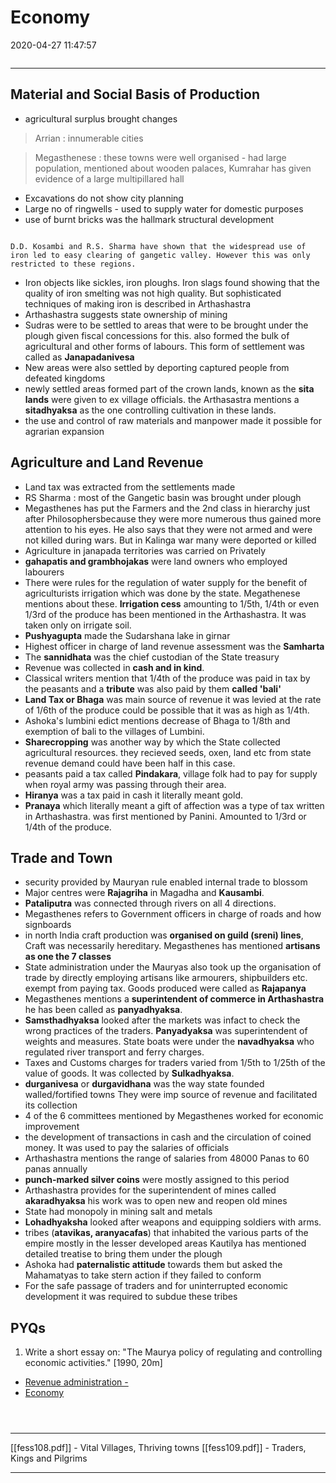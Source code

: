 # Economy

2020-04-27 11:47:57

```toc
```

---

## Material and Social Basis of Production

- agricultural surplus brought changes

> Arrian : innumerable cities

> Megasthenese : these towns were well organised - had large population, mentioned about wooden palaces, Kumrahar has given evidence of a large multipillared hall

- Excavations do not show city planning
- Large no of ringwells - used to supply water for domestic purposes
- use of burnt bricks was the hallmark structural development

```ad-Views

D.D. Kosambi and R.S. Sharma have shown that the widespread use of iron led to easy clearing of gangetic valley. However this was only restricted to these regions.

```

- Iron objects like sickles, iron ploughs. Iron slags found showing that the quality of iron smelting was not high quality. But sophisticated techniques of making iron is described in Arthashastra
- Arthashastra suggests state ownership of mining
- Sudras were to be settled to areas that were to be brought under the plough given fiscal concessions for this. also formed the bulk of agricultural and other forms of labours. This form of settlement was called as **Janapadanivesa**
- New areas were also settled by deporting captured people from defeated kingdoms
- newly settled areas formed part of the crown lands, known as the **sita lands** were given to ex village officials. the Arthasastra mentions a **sitadhyaksa** as the one controlling cultivation in these lands.
- the use and control of raw materials and manpower made it possible for agrarian expansion

## Agriculture and Land Revenue

- Land tax was extracted from the settlements made
- RS Sharma : most of the Gangetic basin was brought under plough
- Megasthenes has put the Farmers and the 2nd class in hierarchy just after Philosophersbecause they were more numerous thus gained more attention to his eyes. He also says that they were not armed and were not killed during wars. But in Kalinga war many were deported or killed
- Agriculture in janapada territories was carried on Privately
- **gahapatis and grambhojakas** were land owners who employed labourers
- There were rules for the regulation of water supply for the benefit of agriculturists irrigation which was done by the state. Megathenese mentions about these. **Irrigation cess** amounting to 1/5th, 1/4th or even 1/3rd of the produce has been mentioned in the Arthashastra. It was taken only on irrigate soil.
- **Pushyagupta** made the Sudarshana lake in girnar
- Highest officer in charge of land revenue assessment was the **Samharta**
- The **sannidhata** was the chief custodian of the State treasury
- Revenue was collected in **cash and in kind**.
- Classical writers mention that 1/4th of the produce was paid in tax by the peasants and a **tribute** was also paid by them **called 'bali'**
- **Land Tax or Bhaga** was main source of revenue it was levied at the rate of 1/6th of the produce could be possible that it was as high as 1/4th.
- Ashoka's lumbini edict mentions decrease of Bhaga to 1/8th and exemption of bali to the villages of Lumbini.
- **Sharecropping** was another way by which the State collected agricultural resources. they recieved seeds, oxen, land etc from state revenue demand could have been half in this case.
- peasants paid a tax called **Pindakara**, village folk had to pay for supply when royal army was passing through their area.
- **Hiranya** was a tax paid in cash it literally meant gold.
- **Pranaya** which literally meant a gift of affection was a type of tax written in Arthashastra. was first mentioned by Panini. Amounted to 1/3rd or 1/4th of the produce.

## Trade and Town

- security provided by Mauryan rule enabled internal trade to blossom
- Major centres were **Rajagriha** in Magadha and **Kausambi**.
- **Pataliputra** was connected through rivers on all 4 directions.
- Megasthenes refers to Government officers in charge of roads and how signboards
- in north India craft production was **organised on guild (sreni) lines**, Craft was necessarily hereditary. Megasthenes has mentioned **artisans as one the 7 classes**
- State administration under the Mauryas also took up the organisation of trade by directly employing artisans like armourers, shipbuilders etc. exempt from paying tax. Goods produced were called as **Rajapanya**
- Megasthenes mentions a **superintendent of commerce in Arthashastra** he has been called as **panyadhyaksa**.
- **Samsthadhyaksa** looked after the markets was infact to check the wrong practices of the traders. **Panyadyaksa** was superintendent of weights and measures. State boats were under the **navadhyaksa** who regulated river transport and ferry charges.
- Taxes and Customs charges for traders varied from 1/5th to 1/25th of the value of goods. It was collected by **Sulkadhyaksa**.
- **durganivesa** or **durgavidhana** was the way state founded walled/fortified towns They were imp source of revenue and facilitated its collection
- 4 of the 6 committees mentioned by Megasthenes worked for economic improvement
- the development of transactions in cash and the circulation of coined money. It was used to pay the salaries of officials
- Arthashastra mentions the range of salaries from 48000 Panas to 60 panas annually
- **punch-marked silver coins** were mostly assigned to this period
- Arthashastra provides for the superintendent of mines called **akaradhyaksa** his work was to open new and reopen old mines
- State had monopoly in mining salt and metals
- **Lohadhyaksha** looked after weapons and equipping soldiers with arms.
- tribes (**atavikas, aranyacafas**) that inhabited the various parts of the empire mostly in the lesser developed areas Kautilya has mentioned detailed treatise to bring them under the plough
- Ashoka had **paternalistic attitude** towards them but asked the Mahamatyas to take stern action if they failed to conform
- For the safe passage of traders and for uninterrupted economic development it was required to subdue these tribes

## PYQs

1. Write a short essay on: "The Maurya policy of regulating and controlling economic activities." [1990, 20m]
- [Revenue administration -](onenote:[[Polity]],%20Administration&section-id={C0CC9BD8-A1E3-4D8E-BE38-44EB6ABF19EE}&page-id={08E1D93E-F45B-43E6-9A30-6BFEA591E5D7}&object-id={DD46A083-3B5F-4C5D-8531-75C473DBECB6}&96&base-path=https://d.docs.live.net/bbc8be5bd337910c/Documents/History%20Optional/Ancient%20History/Part%20II/Mauryan%20Empire.one)
- [Economy](onenote:[[Economy]]&section-id={C0CC9BD8-A1E3-4D8E-BE38-44EB6ABF19EE}&page-id={062C175C-7F0E-4258-8AFE-744D0E59407E}&end&base-path=https://d.docs.live.net/bbc8be5bd337910c/Documents/History%20Optional/Ancient%20History/Part%20II/Mauryan%20Empire.one)

```ad-Answer



```

---

[[fess108.pdf]] - Vital Villages, Thriving towns
[[fess109.pdf]] - Traders, Kings and Pilgrims

---
